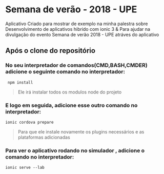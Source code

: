 # Semana de verão - 2018 - UPE
Aplicativo Criado para mostrar de exemplo na minha palestra sobre Desenvolvimento de aplicativos hibrido com ionic 3 &amp; Para ajudar na divulgação do evento Semana de verão 2018 - UPE  atráves do aplicativo

## Após o clone do repositório 
### No seu interpretador de comandos(CMD,BASH,CMDER) adicione o seguinte comando no interpretador:
<pre><code> npm install </code></pre>

<blockquote> Ele irá instalar todos os modulos node do projeto</blockquote>

### E logo em seguida, adicione esse outro comando no interpretador:

<pre><code>ionic cordova prepare</code></pre>

<blockquote>Para que ele instale novamente os plugins necessários e as plataformas adicionadas</blockquote>

### Para ver o aplicativo rodando no simulador , adicione o comando no interpretador:
<pre><code>ionic serve --lab</code></pre>
